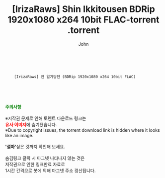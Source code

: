 ﻿---
layout: post
title:  "                   [IrizaRaws] Shin Ikkitousen BDRip 1920x1080 x264 10bit FLAC-torrent                .torrent"
author: John
categories: [ 애니/만화 ]
tags: [  ]
image:  
description: "                   [IrizaRaws] Shin Ikkitousen BDRip 1920x1080 x264 10bit FLAC-torrent                 torrent 정보 공유"
toc: true
toc_sticky: true
---

<br>

        [IrizaRaws] 진 일기당천 (BDRip 1920x1080 x264 10bit FLAC)    
    
<br><br><br>
<p data-ke-size="size16"><b><span style="color: green;">주의사항</span></b><br /><br />※저작권 문제로 인해 토렌트 다운로드 링크는<br /><b><span style="color: red;">유사 이미지</span></b>에 숨겨뒀습니다.<br />※Due to copyright issues, the torrent download link is hidden where it looks like an image.<br /><br /><b>'설마'</b>싶은 것까지 확인해 보세요.<br /><br />숨김링크 클릭 시 마그넷 나타나지 않는 것은<br />저작권으로 인한 링크만료 자료로<br />1시간 간격으로 봇에 의해 마그넷 주소 갱신됩니다.</p>
